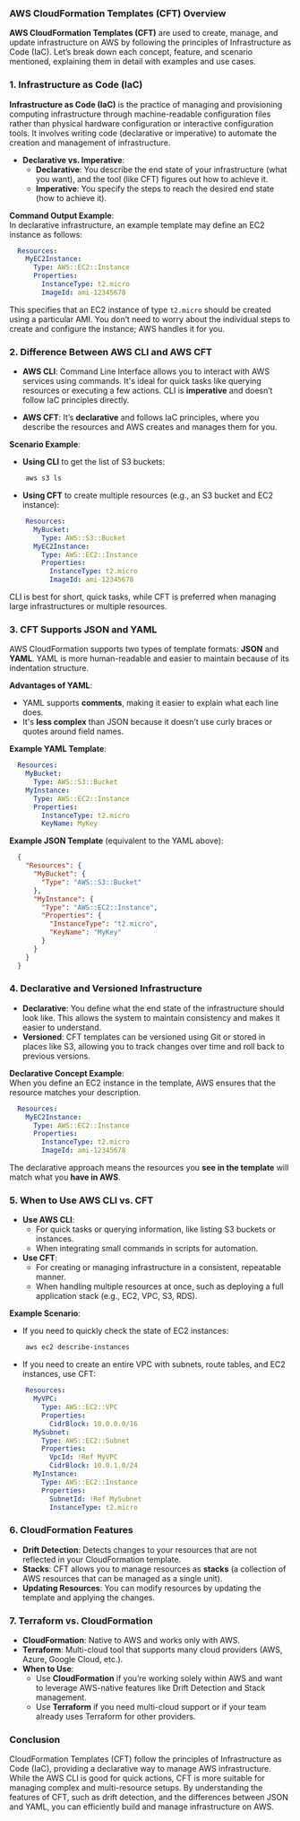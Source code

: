 ### AWS CloudFormation Templates (CFT) Overview

**AWS CloudFormation Templates (CFT)** are used to create, manage, and update infrastructure on AWS by following the principles of Infrastructure as Code (IaC). Let’s break down each concept, feature, and scenario mentioned, explaining them in detail with examples and use cases.

### 1. **Infrastructure as Code (IaC)**
   **Infrastructure as Code (IaC)** is the practice of managing and provisioning computing infrastructure through machine-readable configuration files rather than physical hardware configuration or interactive configuration tools. It involves writing code (declarative or imperative) to automate the creation and management of infrastructure.

   - **Declarative vs. Imperative**: 
     - **Declarative**: You describe the end state of your infrastructure (what you want), and the tool (like CFT) figures out how to achieve it.
     - **Imperative**: You specify the steps to reach the desired end state (how to achieve it).

   **Command Output Example**:  
   In declarative infrastructure, an example template may define an EC2 instance as follows:
 ```yaml
   Resources:
     MyEC2Instance:
       Type: AWS::EC2::Instance
       Properties:
         InstanceType: t2.micro
         ImageId: ami-12345678
 ```

   This specifies that an EC2 instance of type `t2.micro` should be created using a particular AMI. You don’t need to worry about the individual steps to create and configure the instance; AWS handles it for you.

### 2. **Difference Between AWS CLI and AWS CFT**
   - **AWS CLI**: Command Line Interface allows you to interact with AWS services using commands. It's ideal for quick tasks like querying resources or executing a few actions. CLI is **imperative** and doesn’t follow IaC principles directly.
   
   - **AWS CFT**: It’s **declarative** and follows IaC principles, where you describe the resources and AWS creates and manages them for you.
     
   **Scenario Example**:
   - **Using CLI** to get the list of S3 buckets:
 ```bash
     aws s3 ls
 ```
   - **Using CFT** to create multiple resources (e.g., an S3 bucket and EC2 instance):
 ```yaml
     Resources:
       MyBucket:
         Type: AWS::S3::Bucket
       MyEC2Instance:
         Type: AWS::EC2::Instance
         Properties:
           InstanceType: t2.micro
           ImageId: ami-12345678
 ```

   CLI is best for short, quick tasks, while CFT is preferred when managing large infrastructures or multiple resources.

### 3. **CFT Supports JSON and YAML**
   AWS CloudFormation supports two types of template formats: **JSON** and **YAML**. YAML is more human-readable and easier to maintain because of its indentation structure.

   **Advantages of YAML**:
   - YAML supports **comments**, making it easier to explain what each line does.
   - It's **less complex** than JSON because it doesn’t use curly braces or quotes around field names.

   **Example YAML Template**:
 ```yaml
   Resources:
     MyBucket:
       Type: AWS::S3::Bucket
     MyInstance:
       Type: AWS::EC2::Instance
       Properties:
         InstanceType: t2.micro
         KeyName: MyKey
 ```

   **Example JSON Template** (equivalent to the YAML above):
 ```json
   {
     "Resources": {
       "MyBucket": {
         "Type": "AWS::S3::Bucket"
       },
       "MyInstance": {
         "Type": "AWS::EC2::Instance",
         "Properties": {
           "InstanceType": "t2.micro",
           "KeyName": "MyKey"
         }
       }
     }
   }
 ```

### 4. **Declarative and Versioned Infrastructure**
   - **Declarative**: You define what the end state of the infrastructure should look like. This allows the system to maintain consistency and makes it easier to understand.
   - **Versioned**: CFT templates can be versioned using Git or stored in places like S3, allowing you to track changes over time and roll back to previous versions.

   **Declarative Concept Example**:  
   When you define an EC2 instance in the template, AWS ensures that the resource matches your description.
 ```yaml
   Resources:
     MyEC2Instance:
       Type: AWS::EC2::Instance
       Properties:
         InstanceType: t2.micro
         ImageId: ami-12345678
 ```

   The declarative approach means the resources you **see in the template** will match what you **have in AWS**.

### 5. **When to Use AWS CLI vs. CFT**
   - **Use AWS CLI**: 
     - For quick tasks or querying information, like listing S3 buckets or instances.
     - When integrating small commands in scripts for automation.
   - **Use CFT**:
     - For creating or managing infrastructure in a consistent, repeatable manner.
     - When handling multiple resources at once, such as deploying a full application stack (e.g., EC2, VPC, S3, RDS).

   **Example Scenario**:  
   - If you need to quickly check the state of EC2 instances:  
 ```bash
     aws ec2 describe-instances
 ```
   - If you need to create an entire VPC with subnets, route tables, and EC2 instances, use CFT:
 ```yaml
     Resources:
       MyVPC:
         Type: AWS::EC2::VPC
         Properties:
           CidrBlock: 10.0.0.0/16
       MySubnet:
         Type: AWS::EC2::Subnet
         Properties:
           VpcId: !Ref MyVPC
           CidrBlock: 10.0.1.0/24
       MyInstance:
         Type: AWS::EC2::Instance
         Properties:
           SubnetId: !Ref MySubnet
           InstanceType: t2.micro
 ```

### 6. **CloudFormation Features**
   - **Drift Detection**: Detects changes to your resources that are not reflected in your CloudFormation template.
   - **Stacks**: CFT allows you to manage resources as **stacks** (a collection of AWS resources that can be managed as a single unit).
   - **Updating Resources**: You can modify resources by updating the template and applying the changes.

### 7. **Terraform vs. CloudFormation**
   - **CloudFormation**: Native to AWS and works only with AWS.
   - **Terraform**: Multi-cloud tool that supports many cloud providers (AWS, Azure, Google Cloud, etc.).
   - **When to Use**: 
     - Use **CloudFormation** if you’re working solely within AWS and want to leverage AWS-native features like Drift Detection and Stack management.
     - Use **Terraform** if you need multi-cloud support or if your team already uses Terraform for other providers.

### Conclusion
CloudFormation Templates (CFT) follow the principles of Infrastructure as Code (IaC), providing a declarative way to manage AWS infrastructure. While the AWS CLI is good for quick actions, CFT is more suitable for managing complex and multi-resource setups. By understanding the features of CFT, such as drift detection, and the differences between JSON and YAML, you can efficiently build and manage infrastructure on AWS.